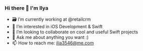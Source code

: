 ### Hi there 👋 I'm Ilya

- 🗃 I’m currently working at @retailcrm
- 🌱 I’m interested in iOS Development & Swift
- 👯 I’m looking to collaborate on cool and useful Swift projects
- 💬 Ask me about anything you want :)
- 📫 How to reach me: ilia3546@me.com
